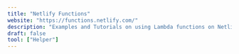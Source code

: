 ```yaml
---
title: "Netlify Functions"
website: "https://functions.netlify.com/"
description: "Examples and Tutorials on using Lambda functions on Netlify"
draft: false
tool: ["Helper"]
---
```

